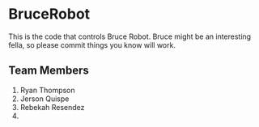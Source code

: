 # BruceRobot
This is the code that controls Bruce Robot. Bruce might be an interesting fella, so please commit things you know will work.

## Team Members
1. Ryan Thompson
2. Jerson Quispe
3. Rebekah Resendez
4. 
